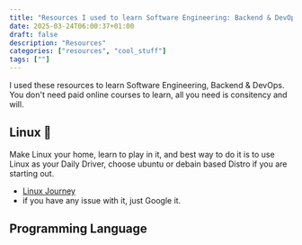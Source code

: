 ```yaml
---
title: "Resources I used to learn Software Engineering: Backend & DevOps"
date: 2025-03-24T06:00:37+01:00
draft: false
description: "Resources"
categories: ["resources", "cool_stuff"]
tags: [""]
---
```


I used these resources to learn Software Engineering, Backend & DevOps.
You don't need paid online courses to learn, all you need is consitency and will.

## Linux 🐧
Make Linux your home, learn to play in it, and best way to do it is to use Linux as your Daily Driver, choose ubuntu or debain based Distro if you are starting out.

- [Linux Journey](https://linuxjourney.com/)
- if you have any issue with it, just Google it.

## Programming Language
